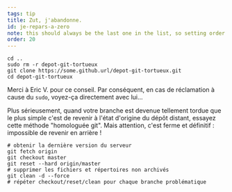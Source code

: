 ```yaml
---
tags: tip
title: Zut, j'abandonne.
id: je-repars-a-zero
note: this should always be the last one in the list, so setting order to 20 so I don't have to re-name/re-order it
order: 20
---
```


```git
cd ..
sudo rm -r depot-git-tortueux
git clone https://some.github.url/depot-git-tortueux.git
cd depot-git-tortueux
```

Merci à Eric V. pour ce conseil. Par conséquent, en cas de réclamation à cause du `sudo`, voyez-ça directement avec lui...

Plus sérieusement, quand votre branche est devenue tellement tordue que le plus simple c'est de revenir à l'état d'origine du dépôt distant, essayez cette méthode "homologuée git". Mais attention, c'est ferme et définitif : impossible de revenir en arrière !

```git
# obtenir la dernière version du serveur
git fetch origin
git checkout master
git reset --hard origin/master
# supprimer les fichiers et répertoires non archivés
git clean -d --force
# répéter checkout/reset/clean pour chaque branche problématique
```
